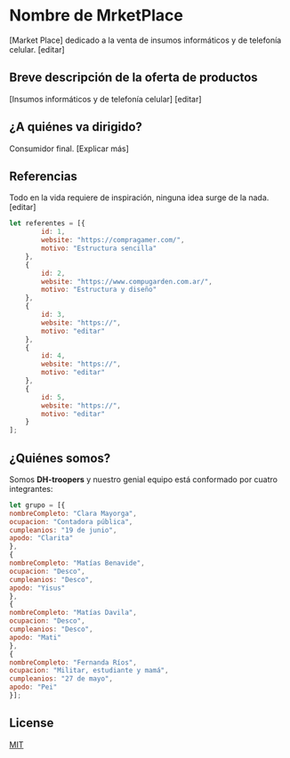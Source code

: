 # Nombre de MrketPlace

[Market Place] dedicado a la venta de insumos informáticos y de telefonía celular. [editar]

## Breve descripción de la oferta de productos

[Insumos informáticos y de telefonía celular] [editar]


## ¿A quiénes va dirigido?
Consumidor final.
[Explicar más]

## Referencias
Todo en la vida requiere de inspiración, ninguna idea surge de la nada. [editar]

```JavaScript
let referentes = [{
        id: 1,
        website: "https://compragamer.com/",
        motivo: "Estructura sencilla"
    },
    {
        id: 2,
        website: "https://www.compugarden.com.ar/",
        motivo: "Estructura y diseño"
    },
    {
        id: 3,
        website: "https://",
        motivo: "editar"
    },
    {
        id: 4,
        website: "https://",
        motivo: "editar"
    },
    {
        id: 5,
        website: "https://",
        motivo: "editar"
    }
];
```

## ¿Quiénes somos?
Somos **DH-troopers** y nuestro genial equipo está conformado por cuatro integrantes:

```JavaScript
let grupo = [{
nombreCompleto: "Clara Mayorga",
ocupacion: "Contadora pública",
cumpleanios: "19 de junio",
apodo: "Clarita"
},
{
nombreCompleto: "Matías Benavide",
ocupacion: "Desco",
cumpleanios: "Desco",
apodo: "Yisus"
},
{
nombreCompleto: "Matías Davila",
ocupacion: "Desco",
cumpleanios: "Desco",
apodo: "Mati"
},
{
nombreCompleto: "Fernanda Ríos",
ocupacion: "Militar, estudiante y mamá",
cumpleanios: "27 de mayo",
apodo: "Pei"
}];
```

## License
[MIT](https://choosealicense.com/licenses/mit/)